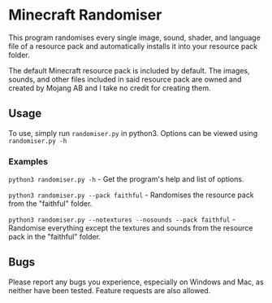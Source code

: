 # Minecraft Randomiser

This program randomises every single image, sound, shader, and language file of a resource pack and automatically installs it into your resource pack folder.

The default Minecraft resource pack is included by default. The images, sounds, and other files included in said resource pack are owned and created by Mojang AB and I
take no credit for creating them.

## Usage

To use, simply run `randomiser.py` in python3. Options can be viewed using `randomiser.py -h`

### Examples

`python3 randomiser.py -h` - Get the program's help and list of options.

`python3 randomiser.py --pack faithful` - Randomises the resource pack from the "faithful" folder.

`python3 randomiser.py --notextures --nosounds --pack faithful` - Randomise everything except the textures and sounds from the resource pack in the "faithful" folder.

## Bugs

Please report any bugs you experience, especially on Windows and Mac, as neither have been tested. Feature requests are also allowed.
